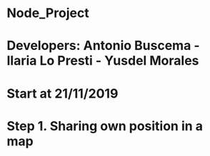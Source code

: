 # Node_Project
# Developers: Antonio Buscema - Ilaria Lo Presti - Yusdel Morales
# Start at 21/11/2019
# Step 1. Sharing own position in a map